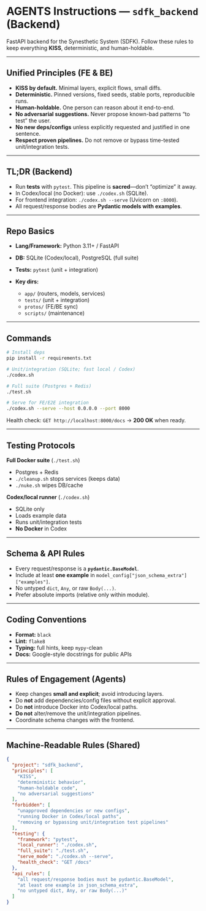# AGENTS Instructions — `sdfk_backend` (Backend)

FastAPI backend for the Synesthetic System (SDFK).
Follow these rules to keep everything **KISS**, deterministic, and human-holdable.

---

## Unified Principles (FE & BE)

* **KISS by default.** Minimal layers, explicit flows, small diffs.
* **Deterministic.** Pinned versions, fixed seeds, stable ports, reproducible runs.
* **Human-holdable.** One person can reason about it end-to-end.
* **No adversarial suggestions.** Never propose known-bad patterns “to test” the user.
* **No new deps/configs** unless explicitly requested and justified in one sentence.
* **Respect proven pipelines.** Do not remove or bypass time-tested unit/integration tests.

---

## TL;DR (Backend)

* Run **tests** with `pytest`. This pipeline is **sacred**—don’t “optimize” it away.
* In Codex/local (no Docker): use `./codex.sh` (SQLite).
* For frontend integration: `./codex.sh --serve` (Uvicorn on `:8000`).
* All request/response bodies are **Pydantic models with examples**.

---

## Repo Basics

* **Lang/Framework:** Python 3.11+ / FastAPI
* **DB:** SQLite (Codex/local), PostgreSQL (full suite)
* **Tests:** `pytest` (unit + integration)
* **Key dirs:**

  * `app/` (routers, models, services)
  * `tests/` (unit + integration)
  * `protos/` (FE/BE sync)
  * `scripts/` (maintenance)

---

## Commands

```bash
# Install deps
pip install -r requirements.txt

# Unit/integration (SQLite; fast local / Codex)
./codex.sh

# Full suite (Postgres + Redis)
./test.sh

# Serve for FE/E2E integration
./codex.sh --serve --host 0.0.0.0 --port 8000
```

Health check: `GET http://localhost:8000/docs` → **200 OK** when ready.

---

## Testing Protocols

**Full Docker suite** (`./test.sh`)

* Postgres + Redis
* `./cleanup.sh` stops services (keeps data)
* `./nuke.sh` wipes DB/cache

**Codex/local runner** (`./codex.sh`)

* SQLite only
* Loads example data
* Runs unit/integration tests
* **No Docker** in Codex

---

## Schema & API Rules

* Every request/response is a **`pydantic.BaseModel`**.
* Include at least **one example** in `model_config["json_schema_extra"]["examples"]`.
* No untyped `dict`, `Any`, or raw `Body(...)`.
* Prefer absolute imports (relative only within module).

---

## Coding Conventions

* **Format:** `black`
* **Lint:** `flake8`
* **Typing:** full hints, keep `mypy`-clean
* **Docs:** Google-style docstrings for public APIs

---

## Rules of Engagement (Agents)

* Keep changes **small and explicit**; avoid introducing layers.
* Do **not** add dependencies/config files without explicit approval.
* Do **not** introduce Docker into Codex/local paths.
* **Do not** alter/remove the unit/integration pipelines.
* Coordinate schema changes with the frontend.

---

## Machine-Readable Rules (Shared)

```json
{
  "project": "sdfk_backend",
  "principles": [
    "KISS",
    "deterministic behavior",
    "human-holdable code",
    "no adversarial suggestions"
  ],
  "forbidden": [
    "unapproved dependencies or new configs",
    "running Docker in Codex/local paths",
    "removing or bypassing unit/integration test pipelines"
  ],
  "testing": {
    "framework": "pytest",
    "local_runner": "./codex.sh",
    "full_suite": "./test.sh",
    "serve_mode": "./codex.sh --serve",
    "health_check": "GET /docs"
  },
  "api_rules": [
    "all request/response bodies must be pydantic.BaseModel",
    "at least one example in json_schema_extra",
    "no untyped dict, Any, or raw Body(...)"
  ]
}
```